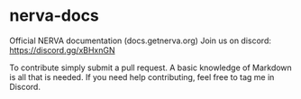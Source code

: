 # nerva-docs
Official NERVA documentation (docs.getnerva.org)
Join us on discord: https://discord.gg/xBHxnGN

To contribute simply submit a pull request. A basic knowledge of Markdown is all that is needed.
If you need help contributing, feel free to tag me in Discord.
